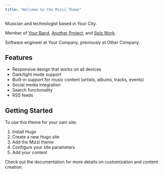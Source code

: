 ```yaml
---
title: "Welcome to the Mizzi Theme"
---
```


Musician and technologist based in Your City.

Member of [Your Band](https://example.com/band1), [Another Project](https://example.com/band2), and [Solo Work](https://example.com/solo).

Software engineer at Your Company, previously at Other Company.

## Features

* Responsive design that works on all devices
* Dark/light mode support
* Built-in support for music content (artists, albums, tracks, events)
* Social media integration
* Search functionality
* RSS feeds

## Getting Started

To use this theme for your own site:

1. Install Hugo
2. Create a new Hugo site
3. Add the Mizzi theme
4. Configure your site parameters
5. Add your content

Check out the documentation for more details on customization and content creation.
